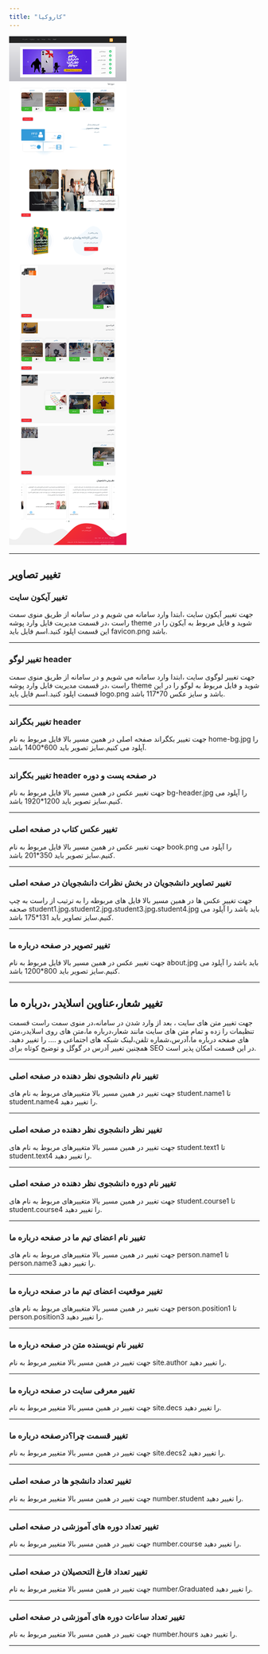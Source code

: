 ```yaml
---
title: "کاروکیا"
---
```

![my package](karokia.ac.png)


____
## تغییر تصاویر

### تغییر آیکون سایت

جهت تغییر آیکون سایت ،ابتدا وارد سامانه می شویم و در سامانه از طریق منوی سمت راست ،در قسمت مدیریت فایل وارد پوشه theme شوید و فایل مربوط به آیکون را در این قسمت اپلود کنید.اسم فایل باید favicon.png باشد.
___
### تغییر لوگو header

جهت تغییر لوگوی سایت ،ابتدا وارد سامانه می شویم و در سامانه از طریق منوی سمت راست ،در قسمت مدیریت فایل وارد پوشه theme شوید و فایل مربوط به لوگو را در این قسمت اپلود کنید.اسم فایل باید logo.png باشد و سایز عکس 70*117 باشد.

___

### تغییر بکگراند header

جهت تغییر بکگراند صفحه اصلی در همین مسیر بالا فایل مربوط به نام home-bg.jpg را آپلود می کنیم.سایز تصویر باید 600*1400 باشد.
___

### تغییر بکگراند header در صفحه پست و دوره
جهت تغییر عکس در همین مسیر بالا فایل مربوط به نام bg-header.jpg را آپلود می کنیم.سایز تصویر باید 1200*1920 باشد.
___
### تغییر عکس کتاب در صفحه اصلی 
جهت تغییر عکس در همین مسیر بالا فایل مربوط به نام book.png را آپلود می کنیم.سایز تصویر باید 350*201 باشد.
___
### تغییر تصاویر دانشجویان در بخش نظرات دانشجویان در صفحه اصلی
جهت تغییر عکس ها در همین مسیر بالا فایل های مربوطه را به ترتیب از راست به چپ صحفه student1.jpg،student2.jpg،student3.jpg،student4.jpg باید باشد را آپلود می کنیم.سایز تصاویر باید 131*175 باشد.
___
### تغییر تصویر در صفحه درباره ما  
جهت تغییر عکس در همین مسیر بالا فایل مربوط به نام about.jpg باید باشد را آپلود می کنیم.سایز تصویر باید 800*1200 باشد.

___

## تغییر شعار،عناوین اسلایدر ،درباره ما  
جهت تغییر متن های سایت ، بعد از وارد شدن در سامانه،در منوی سمت راست قسمت تنظیمات را زده و تمام متن های سایت مانند شعار،درباره ما،متن های روی اسلایدر،متن های صفحه درباره ما،آدرس،شماره تلفن،لینک شبکه های اجتماعی و .... را تغییر دهید.
همچنین تغییر آدرس در گوگل  و توضیح کوتاه برای SEO در این قسمت امکان پذیر است.	

___
### تغییر نام دانشجوی نظر دهنده در صفحه اصلی
جهت تغییر در همین مسیر بالا متغییرهای مربوط به نام های student.name1 تا student.name4 را تغییر دهید.
___
### تغییر نظر دانشجوی نظر دهنده در صفحه اصلی
جهت تغییر در همین مسیر بالا متغییرهای مربوط به نام های student.text1 تا student.text4 را تغییر دهید.
___
### تغییر نام دوره دانشجوی نظر دهنده در صفحه اصلی
جهت تغییر در همین مسیر بالا متغییرهای مربوط به نام های student.course1 تا student.course4 را تغییر دهید.
___
### تغییر نام اعضای تیم ما در صفحه درباره ما 
جهت تغییر در همین مسیر بالا متغییرهای مربوط به نام های person.name1 تا person.name3 را تغییر دهید.
___
### تغییر موقعیت اعضای تیم ما در صفحه درباره ما 
جهت تغییر در همین مسیر بالا متغییرهای مربوط به نام های person.position1 تا person.position3 را تغییر دهید.
___
### تغییر نام نویسنده متن در صفحه درباره ما 
جهت تغییر در همین مسیر بالا متغییر مربوط به نام site.author را تغییر دهید.
___
### تغییر معرفی سایت در صفحه درباره ما
جهت تغییر در همین مسیر بالا متغییر مربوط به نام site.decs را تغییر دهید.
___
### تغییر قسمت چرا؟‌درصفحه درباره ما
جهت تغییر در همین مسیر بالا متغییر مربوط به نام site.decs2 را تغییر دهید.
___
### تغییر تعداد دانشجو ها در صفحه اصلی
جهت تغییر در همین مسیر بالا متغییر مربوط به نام number.student را تغییر دهید.
___
### تغییر تعداد دوره های آموزشی در صفحه اصلی
جهت تغییر در همین مسیر بالا متغییر مربوط به نام number.course را تغییر دهید.
___

### تغییر تعداد  فارغ التحصیلان در صفحه اصلی
جهت تغییر در همین مسیر بالا متغییر مربوط به نام number.Graduated را تغییر دهید.
___

### تغییر تعداد ساعات دوره های آموزشی در صفحه اصلی
جهت تغییر در همین مسیر بالا متغییر مربوط به نام number.hours را تغییر دهید.
___
